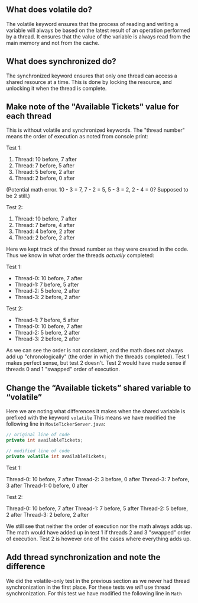 ## What does volatile do?
The volatile keyword ensures that the process of reading and writing a variable will always be based on the latest result of an operation performed by a thread.
It ensures that the value of the variable is always read from the main memory and not from the cache.

## What does synchronized do?
The synchronized keyword ensures that only one thread can access a shared resource at a time.
This is done by locking the resource, and unlocking it when the thread is complete.


## Make note of the "Available Tickets" value for each thread

This is without volatile and synchronized keywords.
The "thread number" means the order of execution as noted from console print:

Test 1:

1. Thread: 10 before, 7 after
1. Thread: 7 before, 5 after
1. Thread: 5 before, 2 after
1. Thread: 2 before, 0 after

(Potential math error. 10 - 3 = 7, 7 - 2 = 5, 5 - 3 = 2, 2 - 4 = 0? Supposed to be 2 still.)

Test 2:

1. Thread: 10 before, 7 after
1. Thread: 7 before, 4 after
1. Thread: 4 before, 2 after
1. Thread: 2 before, 2 after

Here we kept track of the thread number as they were created in the code.
Thus we know in what order the threads *actually* completed:

Test 1:

* Thread-0: 10 before, 7 after
* Thread-1: 7 before, 5 after
* Thread-2: 5 before, 2 after
* Thread-3: 2 before, 2 after

Test 2:

* Thread-1: 7 before, 5 after
* Thread-0: 10 before, 7 after
* Thread-2: 5 before, 2 after
* Thread-3: 2 before, 2 after

As we can see the order is not consistent, and the math does not always add up "chronologically" (the order in which the threads completed).
Test 1 makes perfect sense, but test 2 doesn't.
Test 2 would have made sense if threads 0 and 1 "swapped" order of execution.


## Change the “Available tickets” shared variable to “volatile”

Here we are noting what differences it makes when the shared variable is prefixed with the keyword `volatile`
This means we have modified the following line in `MovieTickerServer.java`:
```java
// original line of code
private int availableTickets;

// modified line of code
private volatile int availableTickets;
```
Test 1:

Thread-0: 10 before, 7 after
Thread-2:  3 before, 0 after
Thread-3:  7 before, 3 after
Thread-1:  0 before, 0 after

Test 2:

Thread-0: 10 before, 7 after
Thread-1: 7 before, 5 after
Thread-2: 5 before, 2 after
Thread-3: 2 before, 2 after

We still see that neither the order of execution nor the math always adds up.
The math would have added up in test 1 if threads 2 and 3 "swapped" order of execution.
Test 2 is however one of the cases where everything adds up.


## Add thread synchronization and note the difference

We did the volatile-only test in the previous section as we never had thread synchronization in the first place.
For these tests we *will* use thread synchronization.
For this test we have modified the following line in `Math`
